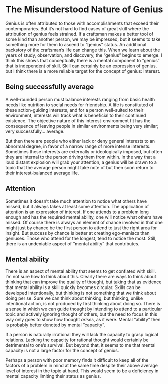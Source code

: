 # The Misunderstood Nature of Genius
Genius is often attributed to those with accomplishments that exceed their contemporaries. But it’s not hard to find cases of great skill where the attribution of genius feels strained. If a craftsman makes a better tool of some kind than another person, we may be impressed, but it seems to take something more for them to ascend to “genius” status. An additional backstory of the craftsman’s life can change this. When we learn about the years of study, observation, and discovery, the “genius” begins to emerge. I think this shows that conceptually there is a mental component to “genius” that is independent of skill. Skill can certainly be an expression of genius, but I think there is a more reliable target for the concept of genius: Interest. 
## Being successfully average
A well-rounded person must balance interests ranging from basic health needs like nutrition to social needs for friendship. A life is constituted of these action-guiding interests, and for a person well-suited to their environment, interests will track what is beneficial to their continued existence. The objective nature of this interest-environment fit has the consequence of leaving people in similar environments being very similar; very successfully... average. 

But then there are people who either lack or deny general interests to an abnormal degree, in favor of a narrow range of more intense interests. Sometimes these interests are externally or ideologically imposed, but often they are internal to the person driving them from within. In the way that a loud distant explosion will grab your attention, a genius will be drawn to a topic that the average person might take note of but then soon return to their interest-balanced average life. 
## Attention
Sometimes it doesn’t take much attention to notice what others have missed, but it always takes at least some attention. The application of attention is an expression of interest. If one attends to a problem long enough and has the required mental ability, one will notice what others have missed. Of course there is always an element of chance involved in that one might just by chance be the first person to attend to just the right area for insight. But success by chance is better at creating ego-maniacs than geniuses. Those who attend for the longest, tend to notice the most. Still, there is an undeniable aspect of “mental ability” that contributes. 
## Mental ability
There is an aspect of mental ability that seems to get conflated with skill. I’m not sure how to think about this. Clearly there are ways to think about thinking that can improve the quality of thought, but taking that as evidence that mental ability is a skill quickly becomes circular. Skills can be developed intentionally, but thinking is not something that we think about doing per se. Sure we can think about thinking, but thinking, unlike intentional action, is not produced by first thinking about doing so. There is a sense in which we can guide thought by intending to attend to a particular topic and actively ignoring thought of others, but the need to focus in this way only goes to show how thought *arises*, as it were. Mental “ability” then is probably better denoted by mental “capacity”.

If a person is naturally irrational they will lack the capacity to grasp logical relations. Lacking the capacity for rational thought would certainly be detrimental to one’s survival. But beyond that, it seems to me that mental capacity is not a large factor for the concept of genius. 

Perhaps a person with poor memory finds it difficult to keep all of the factors of a problem in mind at the same time despite their above average level of interest in the topic at hand. This would seem to be a deficiency in mental capacity limiting their status as genius. 